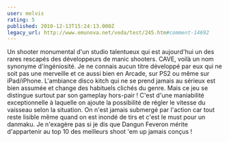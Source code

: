 ```yaml
---
user: melvis
rating: 5
published: 2010-12-13T15:24:13.000Z
legacy_url: http://www.emunova.net/veda/test/245.htm#comment-14692
---
```

Un shooter monumental d'un studio talentueux qui est aujourd'hui un des rares rescapés des développeurs de manic shooters.
CAVE, voilà un nom synonyme d'ingéniosité. Je ne connais aucun titre développé par eux qui ne soit pas une merveille et ce aussi bien en Arcade, sur PS2 ou même sur iPad/iPhone.
L'ambiance disco kitch qui ne se prend jamais au sérieux est bien assumée et change des habituels clichés du genre. Mais ce jeu se distingue surtout par son gameplay hors-pair ! C'est d'une maniabilité exceptionnelle à laquelle on ajoute la possibilité de régler le vitesse du vaisseau selon la situation. On n'est jamais submergé par l'action car tout reste lisible même quand on est inondé de tirs et c'est le must pour un danmaku.
Je n'exagère pas si je dis que Dangun Feveron mérite d'appartenir au top 10 des meilleurs shoot 'em up jamais conçus !